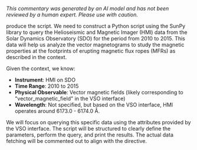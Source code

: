 _This commentary was generated by an AI model and has not been reviewed by a human expert. Please use with caution._

produce the script. We need to construct a Python script using the SunPy library to query the Helioseismic and Magnetic Imager (HMI) data from the Solar Dynamics Observatory (SDO) for the period from 2010 to 2015. This data will help us analyze the vector magnetograms to study the magnetic properties at the footprints of erupting magnetic flux ropes (MFRs) as described in the context.

Given the context, we know:
- **Instrument**: HMI on SDO
- **Time Range**: 2010 to 2015
- **Physical Observable**: Vector magnetic fields (likely corresponding to "vector_magnetic_field" in the VSO interface)
- **Wavelength**: Not specified, but based on the VSO interface, HMI operates around 6173.0 - 6174.0 Å.

We will focus on querying this specific data using the attributes provided by the VSO interface. The script will be structured to clearly define the parameters, perform the query, and print the results. The actual data fetching will be commented out to align with the directive.
